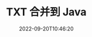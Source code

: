 ---
############################# Static ############################
layout: "auto-gen-merge"
date: 2022-09-20T10:46:20
draft: false
otherformats: vsdx vssm vssx vstm vstx vsx vtx xlam xls xlsb xlsm xlsx bmp jpg jpeg png

############################# Head ############################
head_title: "通过 Java 和 J2SE 文档合并 API 合并 TXT 文件"
head_description: "使用文档合并 API 合并 Java 中的多个 TXT 文件，并将所有数据、样式和格式作为源文档。"

############################# Header ############################
title: "TXT 合并到 Java"
description: "将 TXT 与几行 Java 代码合并。"
bg_image: "https://cms.admin.containerize.com/templates/aspose/App_Themes/V3/images/bg/header1.png"
bg_overlay: false
button:
    enable: true
    icon: "fas fa-arrow-down"
    label: "下载免费试用版"
    link: "https://downloads.groupdocs.com/merger/java"

############################# SubMenu ############################
submenu:
    enable: true

    left:
        img_alt: "GroupDocs.Merger for Java"
        image: "https://cms.admin.containerize.com/templates/groupdocs/images/product-logos/90x90-noborder/groupdocs-merger-java.png"
        product: "GroupDocs.Merger"
        platform: "Java"

    middle:
        button:

            # button loop
            - link: "https://apireference.groupdocs.com/merger/java"
              text: "API 参考"

            # button loop
            - link: "https://github.com/groupdocs-merger"
              text: "代码示例"

            # button loop
            - link: "https://products.groupdocs.app/merger/family"
              text: "现场演示"

            # button loop
            - link: "https://purchase.groupdocs.com/pricing/merger/java"
              text: "价钱"

    right:
        link_download: "https://downloads.groupdocs.com/merger"
        link_learn: "https://docs.groupdocs.com/merger/java"
        link_buy: "https://purchase.groupdocs.com"

############################# About ############################
about:
    enable: true
    title: "关于 GroupDocs.Merger for Java API"
    content: |
        [GroupDocs.Merger for Java](/zh/merger/java/) 为合并多个 PDF、Microsoft Office（Word、Excel、PowerPoint、OneNote）、OpenDocument、HTML、图像和在 Java 应用程序中将许多其他文档合并到一个文件中。 GroupDocs.Merger 将为您节省大量精力，因为您可以合并 TXT 文档 - 无需安装任何第三方软件、桌面应用程序或插件。现在不必浪费时间手动合并文件了！ GroupDocs 的使命是提供最佳质量并简化文档处理工作流程。
        
        GroupDocs.Merger API 是需要文件合并功能的企业解决方案的正确选择。这些 API 在包括 J2SE 7.0 (1.7), J2SE 8.0 (1.8), Java 10 在内的所有主要操作系统和平台上都得到了很好的支持。

############################# Steps ############################
steps:
    enable: true
    title_left: "合并 Java 中的多个 TXT 文件"
    content_left: |
        [GroupDocs.Merger for Java](/zh/merger/java/) 通过执行几个简单的步骤，让 Java 开发人员可以轻松合并多个 TXT 文件。
        
        * 创建 **Merger** 的实例并将源文档路径作为构造函数参数传递。
        * 调用 **Merger** 类的 **Join** 并传递第二个源文档路径。
        * 调用 **Merger** 类的 **Save** 来保存合并的文档。

    title_right: "系统要求"
    content_right: |
        所有主要平台和操作系统都支持 GroupDocs.Merger for Java API。在执行以下代码之前，请确保您的系统上安装了以下先决条件。

        * 操作系统：Microsoft Windows、Linux、MacOS
        * 开发环境：NetBeans, IntelliJ IDEA, Eclipse
        * 构架: J2SE 7.0 (1.7), J2SE 8.0 (1.8), Java 10
        * 从 [Maven](https://repository.groupdocs.com/webapp/#/artifacts/browse/tree/General/repo/com/groupdocs/groupdocs-merger) 下载最新版本的 GroupDocs.Merger for Java
         
    code: |
     {{% merger/additional-styles %}}
     {{< merger/code-merger title="如何使用 Java 示例代码合并 TXT 文件">}}

        ```java    
        // 使用 GroupDocs.Merger for Java API 合并 TXT 文件
        // 使用输入 TXT 文档实例化合并
        Merger merger = new Merger("input_1.txt");

        // 调用 Merger 类实例的 join 方法并传递第二个源文档路径
        merger.join("input_2.txt");
    
        // 调用 Merger 类实例的 save 方法保存合并文档
        merger.save("merged-file.txt"); 
        ```
     {{< /merger/code-merger >}}

############################# Demos ############################
demos:
    enable: true
    title: "现场演示 - 用于合并文档的在线应用程序"
    content: |
       访问 [GroupDocs.Merger 现场演示](https://products.groupdocs.app/merger/txt) 网站，立即合并多个 TXT 文件。
       现场演示具有以下好处。
        
############################# About Formats ############################
about_formats:
    enable: true

############################# More Formats ############################
more_formats:
    enable: true
    title: "合并其他文档格式"
    content: |
        Java 文件格式和图像的文档合并 API。将一些流行的文档格式合并在一起，如下所述。

############################# Back to top ###############################
back_to_top:
    enable: true
---